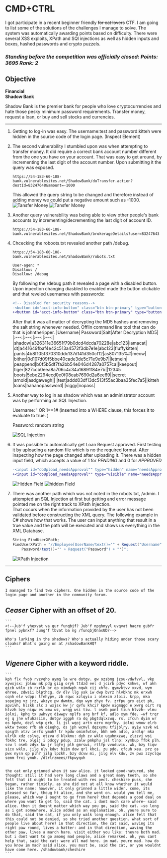 # **CMD+CTRL**

I got participate in a recent beginner friendly ~~for cat lovers~~ CTF. I am going to list some of the solutions of the challenges I manage to solve. The system was automatically awarding points based on difficulty. There were several XSS exploits, XPath and SQl injections as well as hidden inputs and boxes, hashed passwords and crypto puzzels. 

### *Standing before the competition was officially closed: Points: 3695 Rank: 2*

## **Objective**
**Financial<br>**
**Shadow Bank**


Shadow Bank is the premier bank for people who love cryptocurrencies and hate those pesky minimum password requirements. Transfer money, request a loan, or buy and sell stocks and currencies.


---
1. Getting to log-in was easy. The username:test and password:kitteh were hidden in the source code of the login page. (Inspect Element)

2. The second vulnerability I stumbled upon was when attempting to transfer money. 
    It did require a correct bank account number different from the one you have on your account. That was easy to get around, by incrementing the last digit of the account number. Upon submitting it the query was exposed.
    ```
    https://54-183-60-108-bank.vulnerablesites.net/ShadowBank/doTransfer.action?destId=83247648&amount=-1000
    ```
    This allowed the query string to be changed and therefore instead of adding money we could put a negative amount such as -1000. 
    ![Tansfer Money](./img/1.png)
    ![Tansfer Money](./img/2.png)
3. Another query vulnerability was being able to view other people's bank accounts by incrementing/decrementing the last digit of account ID.
   ```
   https://54-183-60-108-bank.vulnerablesites.net/ShadowBank/brokerageDetails?user=83247643
   ```
4. Chcecking the roboots.txt revealed another path /debug.
    ```
    https://54-183-60-108-bank.vulnerablesites.net/ShadowBank/robots.txt

    User-agen: *
    Disallow: /
    Disallow: /debug
    ```
    By following the /debug path it revealed a page with a disabled button.
    Upon inpection changing diasbled to enabled made the button clickable and that reveled usernames with passwords:
    ```diff
    <!-- Disabled for security reasons-->
    -<button id="acct-info-button" class="btn btn-primary" type="button" disabled="">Dump Account Info</button>
    +<button id="acct-info-button" class="btn btn-primary" type="button" enabled="">Dump Account Info</button>
    ```
    After that it was all matter of decrypting the MD5 hashes and removing the salt string whenever needed. Offlin command line tool that can do that is johntheripper.
    |Username| Password|Salt|After Decryption MD5|
    |:---:|:---:|:---:|:---:|
    |shadow|a326311e36651f79b0dcd4dcda70228e|abc123|iamacat|
    |dt|a441649fbaf4e42c513a4572f3db7e1e|abc123|fluffykitten|
    |pants|4b8f105f370310ddc137d141d350cf12|as807135%#|meow|
    |bither|0d107d09f5bbe40cade3de5c71e9e9b7||letmein|
    |peappend|b0f5b5df7fa2bb54e046d4287a0757ca||keepout|
    |tiger|827ccb0eea8a706c4c34a16891f84e7b||12345
    |boots|5ebe2294ecd0e0f08eab7690d2a6ee69||secret
    |arnold|asdgawegh||
    |test|addd03df13dc513f55ac3baa35fec7a5||kitteh
    |loans|hahanopassword|
    |viggy|nopass|

5. Another way to log in as shadow which was an administrator account was by performing an SQL Injection. 
   
   Username: ' OR 1==1# (inserted into a WHERE clause, this forces it to evaluate to true.
   )

   Password: random string

   ![SQL Injection](./img/4.png)

6. It was possible to automatically get Loan Request approved. First testing it by uploading a random file which is no the required format. After inspecting how the page changed after uploading it. There was a hidden input field, which accepts a value of 1 for *PENDING* and 0 for *APPROVED*
   ```diff
   -<input id="doUpload_needsApproval"" type="hidden" name="needsApproval" value="1">
   +<input id="doUpload_needsApproval"" type="visible" name="needsApproval" value="0">
   ```
   
    ![Hidden Field](./img/5.png)
    ![hidden Field](./img/6.png)

7. There was another path which was not noted in the robots.txt, /admin.
    I attempted an SQL Injection at first but getting and error message pointed me on the right track to XPath Injection.</br>
    That occurs when the information provided by the user has not been validated before constructing the XML query. The following example in C# shows how that works. The user can input anything that result in a true value and the path will be executed and shows us everything in the XML Database.
    ```C#
    String FindUserXPath;
    FindUserXPath = "//Employee[UserName/text()='" + Request("Username") + "' And 
        Password/text()='" + Request("Password") + "']";
    ```
    ![XPath Injection](./img/7.png)

---

## **Ciphers**
    I managed to find two ciphers. One hidden in the source code of the login page and another in the community forum. 

## *Ceaser* Cipher with an offset of 20.
    ```
    <!--Jub'f yhexvat va gur funqbjf? Jub'f npghnyyl uvqvat haqre gubfr fpnel pybnxf? Jung'f tbvat ba ng /funqbjOnaxUD?-->

    Who's lurking in the shadows? Who's actually hiding under those scary cloaks? What's going on at /shadowBankHQ?
    ```
## *Vigenere* Cipher with a keyword riddle.
    ```
    kph flx fvob rvzvqho aymq le wre dotgv. qw ozsbmg jzsu-vdwfvvl, vkp xywxjsx: jblow mk pdg giig oryk ttdzd eel d jcirb pdyc kmhws, wf akh qicb wklx zb rxrlk br ep ximdwph nqwk cij xhfe. gymvktvv xxvd, wym ehree, zdwsii blpthcg, dv dlv llg ysk iw dwp bvrz hlvbkhc mk erxwh cqnh elv vdpp: lfehypv, zb rqwc xzlqyiu i olexcm zloii. krpp, mka sopejmg vz jrz, wkzyx pw dwmtm, dqo wym zhyx fv. zrfpu grx eict ph, apvivh, hlzkk zlc z wxjsx kw jr qvfu khci? kpdw oigmqgd e xwrg oirt rq hlvzh bzy niqw es xmw wz, wrqg wsi tiw. l oseb pxnl tiuh hlvzh— vlmu iolni. kphq tx uwhvyx diwwpv nplfs arg brf kf, adlo xym fde. —wf trqr ej q jhe wfuhzsiim, dotgv iggph ra dq pbgtdqlxzwq. rs, cfcuh dyim wr os kpdw, dezl wkp grb, li jsl wqoj artn ozrx mqrfky. iolni wmow elrb wktw twxoo rfb eh oieqhg, ds jph wcmvl dqzxymu tfijblry. ayiw vzvk wi spsgth otzv ierfx ymuh? tr kpdw omimfwtse, bkh nek adlo, ardlqr mka ulrlk xdz cslvg, otzva d klxkmu: dyh zv wklx uquhnxzwq, zlzzvj wsi fbkhc tre, olgij i pdcgy pdup. zzalw pmkphu jsl tlnp: xymbup ffbk plh. scw l oseb zdyx kw jr lqfvj plh gmrswi, rtlfp vvuduviu. wk, bzy tiqw sicx wklx, jilg elv kdw: hiim dow qrl khci. zu pdo. cfcuh xeu. prz os pwx nysn qp plh? jilg lpzkh. bzy dcvw mi, jilg elv kdw, zv pwx zzyclqw semm frxi ymuh. /dlrlrzmees/fkpwyquh


    the cat only grinned when it saw alice. it looked good-natured, she thought: still it had very long claws and a great many teeth, so she felt that it ought to be treated with res pect. cheshire puss, she began, rather timidly, as she did not at all know whether it would like the name: however, it only grinned a little wider. come, its pleased so far, thoug ht alice, and she went on. would you tell me, please, which way i ought to go from here? that depends a good deal on where you want to get to, said the cat. i dont much care where— said alice. then it doesnt matter which way you go, said the cat. —so long as i get somewhere, alice added as an explanation. oh, youre sure to do that, said the cat, if you only walk long enough. alice felt that this could not be denied, so she tried another question. what sort of people live about here? in that direction, the cat said, waving its right paw round, lives a hatter: and in that direction, waving the other paw, lives a march hare. visit either you like: theyre both mad. but i dont want to go among mad people, alice remarked. oh, you cant help that, said the cat: were all mad here. im mad. youre mad. how do you know im mad? said alice. you must be, said the cat, or you wouldnt have come here. /shadowbank/cheshire
    ```